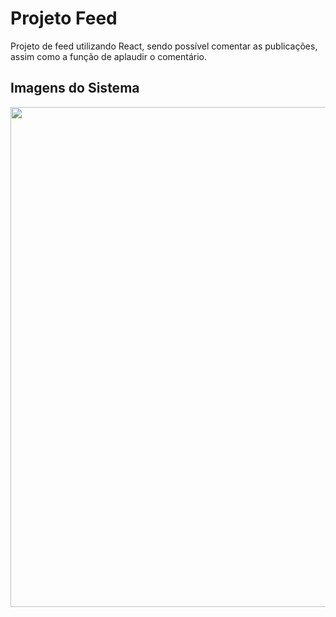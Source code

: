 # Projeto Feed
Projeto de feed utilizando React, sendo possível comentar as publicações, assim como a função de aplaudir o comentário.

## Imagens do Sistema
<div align="center">
  <img src="https://github.com/sergiosaruijr/projeto-feed/assets/54729444/6ea1341b-88c4-4bb6-b76c-dffef1fb2726.PNG" width="800px"/>
</div>
